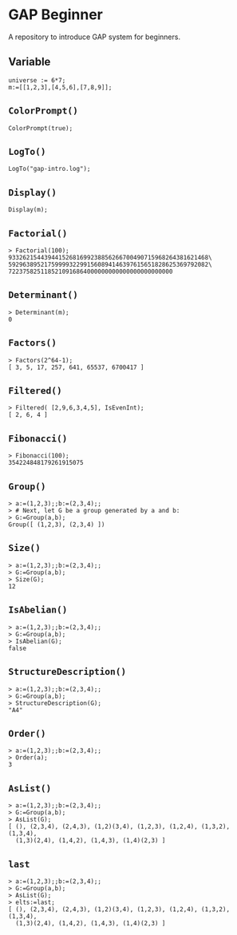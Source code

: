 # GAP Beginner

A repository to introduce GAP system for beginners.

## Variable

```
universe := 6*7;
m:=[[1,2,3],[4,5,6],[7,8,9]];
```

##  `ColorPrompt()`

```
ColorPrompt(true);
```

## `LogTo()`

```
LogTo("gap-intro.log");
```

## `Display()`

```
Display(m);
```

## `Factorial()`

```
> Factorial(100);
93326215443944152681699238856266700490715968264381621468\
59296389521759999322991560894146397615651828625369792082\
7223758251185210916864000000000000000000000000
```

## `Determinant()`

```
> Determinant(m);
0
```

## `Factors()`

```
> Factors(2^64-1);
[ 3, 5, 17, 257, 641, 65537, 6700417 ]
```

## `Filtered()`

```
> Filtered( [2,9,6,3,4,5], IsEvenInt);
[ 2, 6, 4 ]
```

## `Fibonacci()`

```
> Fibonacci(100);
354224848179261915075
```

## `Group()`

```
> a:=(1,2,3);;b:=(2,3,4);;
> # Next, let G be a group generated by a and b:
> G:=Group(a,b);
Group([ (1,2,3), (2,3,4) ])
```

## `Size()`

```
> a:=(1,2,3);;b:=(2,3,4);;
> G:=Group(a,b);
> Size(G);
12
```

## `IsAbelian()`

```
> a:=(1,2,3);;b:=(2,3,4);;
> G:=Group(a,b);
> IsAbelian(G);
false
```
## `StructureDescription()`

```
> a:=(1,2,3);;b:=(2,3,4);;
> G:=Group(a,b);
> StructureDescription(G);
"A4"
```

## `Order()`

```
> a:=(1,2,3);;b:=(2,3,4);;
> Order(a);
3
```

## `AsList()`

```
> a:=(1,2,3);;b:=(2,3,4);;
> G:=Group(a,b);
> AsList(G);
[ (), (2,3,4), (2,4,3), (1,2)(3,4), (1,2,3), (1,2,4), (1,3,2), (1,3,4),
  (1,3)(2,4), (1,4,2), (1,4,3), (1,4)(2,3) ]
```

## `last`

```
> a:=(1,2,3);;b:=(2,3,4);;
> G:=Group(a,b);
> AsList(G);
> elts:=last;
[ (), (2,3,4), (2,4,3), (1,2)(3,4), (1,2,3), (1,2,4), (1,3,2), (1,3,4),
  (1,3)(2,4), (1,4,2), (1,4,3), (1,4)(2,3) ]
```
